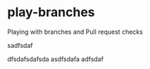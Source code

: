 # play-branches
Playing with branches and Pull request checks

sadfsdaf

dfsdafsdafsda
asdfsdafa
adfsdaf
